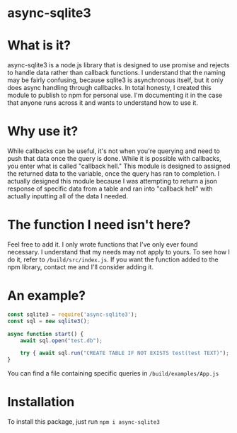 # async-sqlite3

# What is it?
async-sqlite3 is a node.js library that is designed to use promise and rejects to handle data rather than callback functions. I understand that the naming may be fairly confusing, because sqlite3 is asynchronous itself, but it only does async handling through callbacks. In total honesty, I created this module to publish to npm for personal use. I'm documenting it in the case that anyone runs across it and wants to understand how to use it.

# Why use it?
While callbacks can be useful, it's not when you're querying and need to push that data once the query is done. While it is possible with callbacks, you enter what is called "callback hell." This module is designed to assigned the returned data to the variable, once the query has ran to completion. I actually designed this module because I was attempting to return a json response of specific data from a table and ran into "callback hell" with actually inputting all of the data I needed.

# The function I need isn't here?
Feel free to add it. I only wrote functions that I've only ever found necessary. I understand that my needs may not apply to yours. To see how I do it, refer to `/build/src/index.js`. If you want the function added to the npm library, contact me and I'll consider adding it.

# An example?
```javascript
const sqlite3 = require('async-sqlite3');
const sql = new sqlite3();

async function start() {
    await sql.open("test.db");

    try { await sql.run("CREATE TABLE IF NOT EXISTS test(test TEXT)"); } catch(err) { console.log(err) }
}
```
You can find a file containing specific queries in `/build/examples/App.js`

# Installation
To install this package, just run `npm i async-sqlite3`
